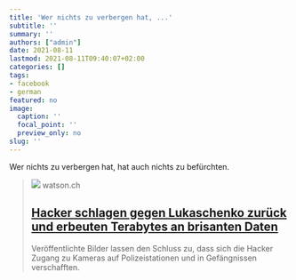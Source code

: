 ```yaml
---
title: 'Wer nichts zu verbergen hat, ...'
subtitle: ''
summary: ''
authors: ["admin"]
date: 2021-08-11
lastmod: 2021-08-11T09:40:07+02:00
categories: []
tags:
- facebook
- german
featured: no
image:
  caption: ''
  focal_point: ''
  preview_only: no
slug: ''
---
```

Wer nichts zu verbergen hat, hat auch nichts zu befürchten.
> [![](https://www.watson.ch/imgdb/a2ba/Qx,A,0,0,1280,720,75,75,1138,766/8860889020630301)](https://www.watson.ch/digital/international/224283977-belarussische-hacker-zerlegen-lukaschenko-regime-nach-strich-und-faden)
> watson.ch
> ## [Hacker schlagen gegen Lukaschenko zurück und erbeuten Terabytes an brisanten Daten](https://www.watson.ch/digital/international/224283977-belarussische-hacker-zerlegen-lukaschenko-regime-nach-strich-und-faden)
>
>Veröffentlichte Bilder lassen den Schluss zu, dass sich die Hacker Zugang zu Kameras auf Polizeistationen und in Gefängnissen verschafften.


